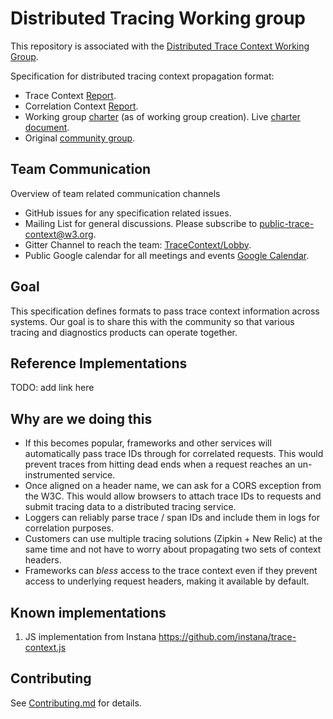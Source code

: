 # Distributed Tracing Working group

This repository is associated with the [Distributed Trace Context Working Group](https://www.w3.org/2018/distributed-tracing/).

Specification for distributed tracing context propagation format:

- Trace Context [Report](https://w3c.github.io/distributed-tracing/report-trace-context.html).
- Correlation Context [Report](https://w3c.github.io/distributed-tracing/report-correlation-context.html).
- Working group [charter](https://www.w3.org/2018/04/distributed-tracing-wg-charter.html) (as of working group creation). Live [charter document](https://w3c.github.io/distributed-tracing/charter.html).
- Original [community group](https://www.w3.org/community/trace-context/).

## Team Communication

Overview of team related communication channels

* GitHub issues for any specification related issues.
* Mailing List for general discussions. Please subscribe to [public-trace-context@w3.org](http://lists.w3.org/Archives/Public/public-trace-context/).
* Gitter Channel to reach the team: [TraceContext/Lobby](https://gitter.im/TraceContext/Lobby).
* Public Google calendar for all meetings and events [Google Calendar](https://calendar.google.com/calendar?cid=ZHluYXRyYWNlLmNvbV81YTA5cWh1YTZmaDdqYjIzaDd2ZGpnNnZlZ0Bncm91cC5jYWxlbmRhci5nb29nbGUuY29t).

## Goal

This specification defines formats to pass trace context information across systems. Our goal is
to share this with the community so that various tracing and diagnostics products can operate
together.

## Reference Implementations

TODO: add link here

## Why are we doing this

* If this becomes popular, frameworks and other services will automatically pass trace IDs 
through for correlated requests. This would prevent traces from hitting dead ends when a request 
reaches an un-instrumented service.
* Once aligned on a header name, we can ask for a CORS exception from the W3C. This would allow 
browsers to attach trace IDs to requests and submit tracing data to a distributed tracing service.
* Loggers can reliably parse trace / span IDs and include them in logs for correlation purposes.
* Customers can use multiple tracing solutions (Zipkin + New Relic) at the same time and not have
 to worry about propagating two sets of context headers.
* Frameworks can *bless* access to the trace context even if they prevent access to underlying 
request headers, making it available by default.

## Known implementations

1. JS implementation from Instana https://github.com/instana/trace-context.js

## Contributing

See [Contributing.md](CONTRIBUTING.md) for details.
